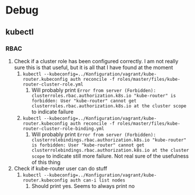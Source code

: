 # Debug

## kubectl

### RBAC
1. Check if a cluster role has been configured correctly.  I am not really sure this is that useful, but it is all that I have found at the moment
   1. `kubectl --kubeconfig=../Konfiguration/vagrant/kube-router.kubeconfig auth reconcile -f roles/master/files/kube-router-cluster-role.yml`
      1. Will probably print `Error from server (Forbidden): clusterroles.rbac.authorization.k8s.io "kube-router" is forbidden: User "kube-router" cannot get clusterroles.rbac.authorization.k8s.io at the cluster scope`
         to indicate failure
   1. `kubectl --kubeconfig=../Konfiguration/vagrant/kube-router.kubeconfig auth reconcile -f roles/master/files/kube-router-cluster-role-binding.yml`
      1. Will probably print `Error from server (Forbidden): clusterrolebindings.rbac.authorization.k8s.io "kube-router" is forbidden: User "kube-router" cannot get clusterrolebindings.rbac.authorization.k8s.io at the cluster scope`
         to indicate still more failure.  Not real sure of the usefulness of this thing
1. Check if kube-router user can do stuff
   1. `kubectl --kubeconfig=../Konfiguration/vagrant/kube-router.kubeconfig auth can-i list nodes`
      1. Should print yes.  Seems to always print no